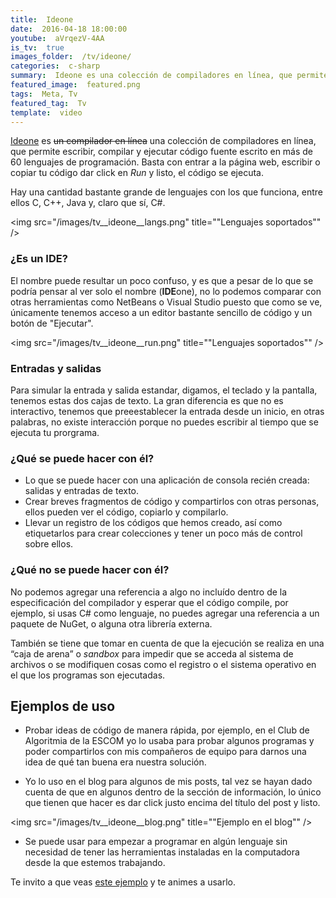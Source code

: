 ```yaml
---
title:  Ideone
date:  2016-04-18 18:00:00
youtube:  aVrqezV-4AA
is_tv:  true
images_folder:  /tv/ideone/
categories:  c-sharp
summary:  Ideone es una colección de compiladores en línea, que permite escribir, compilar y ejecutar código fuente escrito en más de 60 lenguajes de programación.
featured_image:  featured.png
tags:  Meta, Tv
featured_tag:  Tv
template:  video
---
```


<a href="https://ideone.com" target="_blank" rel="nofollow">Ideone</a> es <s>un compilador en línea</s> una colección de compiladores en línea, que permite escribir, compilar y ejecutar código fuente escrito en más de 60 lenguajes de programación. Basta con entrar a la página web, escribir o copiar tu código dar click en *Run* y listo, el código se ejecuta.

Hay una cantidad bastante grande de lenguajes con los que funciona, entre ellos C, C++, Java y, claro que sí, C#. 

<img src="/images/tv__ideone__langs.png" title=""Lenguajes soportados"" />

### ¿Es un IDE?  
El nombre puede resultar un poco confuso, y es que a pesar de lo que se podría pensar al ver solo el nombre (**IDE**one), no lo podemos comparar con otras herramientas como NetBeans o Visual Studio puesto que como se ve, únicamente tenemos acceso a un editor bastante sencillo de código y un botón de "Ejecutar".  

<img src="/images/tv__ideone__run.png" title=""Lenguajes soportados"" />

### Entradas y salidas  
Para simular la entrada y salida estandar, digamos, el teclado y la pantalla, tenemos estas dos cajas de texto. La gran diferencia es que no es interactivo, tenemos que preeestablecer la entrada desde un inicio, en otras palabras, no existe interacción porque no puedes escribir al tiempo que se ejecuta tu prorgrama.  

### ¿Qué se puede hacer con él?  
 
 - Lo que se puede hacer con una aplicación de consola recién creada: salidas y entradas de texto.
 - Crear breves fragmentos de código y compartirlos con otras personas, ellos pueden ver el código, copiarlo y compilarlo.
 - Llevar un registro de los códigos que hemos creado, así como etiquetarlos para crear colecciones y tener un poco más de control sobre ellos.  

### ¿Qué no se puede hacer con él?
No podemos agregar una referencia a algo no incluído dentro de la especificación del compilador y esperar que el código compile, por ejemplo, si usas C# como lenguaje, no puedes agregar una referencia a un paquete de NuGet, o alguna otra librería externa.

También se tiene que tomar en cuenta de que la ejecución se realiza en una “caja de arena” o *sandbox* para impedir que se acceda al sistema de archivos o se modifiquen cosas como el registro o el sistema operativo en el que los programas son ejecutadas.

## Ejemplos de uso

 - Probar ideas de código de manera rápida, por ejemplo, en el Club de Algoritmia de la ESCOM yo lo usaba para probar algunos programas y poder compartirlos con mis compañeros de equipo para darnos una idea de qué tan buena era nuestra solución.
 
 - Yo lo uso en el blog para algunos de mis posts, tal vez se hayan dado cuenta de que en algunos dentro de la sección de información, lo único que tienen que hacer es dar click justo encima del título del post y listo.
 
<img src="/images/tv__ideone__blog.png" title=""Ejemplo en el blog"" />
 
 - Se puede usar para empezar a programar en algún lenguaje sin necesidad de tener las herramientas instaladas en la computadora desde la que estemos trabajando.
 
 Te invito a que veas <a href="https://ideone.com/fork/xsCQmb" target="_blank" rel="nofollow">este ejemplo</a> y te animes a usarlo.